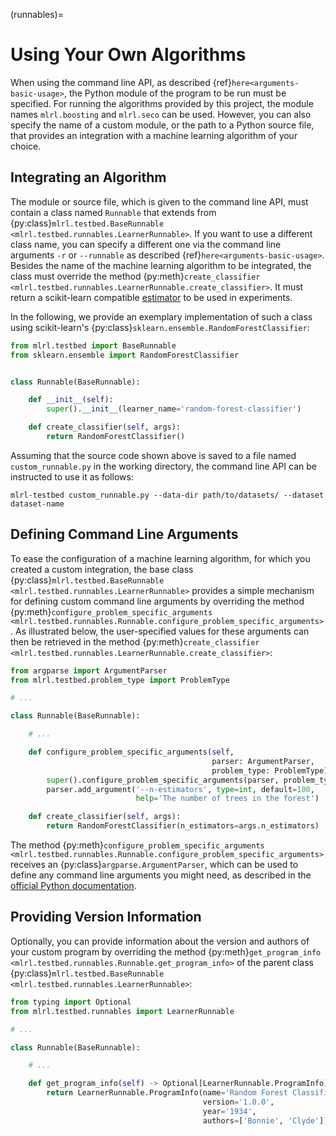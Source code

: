 (runnables)=

# Using Your Own Algorithms

When using the command line API, as described {ref}`here<arguments-basic-usage>`, the Python module of the program to be run must be specified. For running the algorithms provided by this project, the module names `mlrl.boosting` and `mlrl.seco` can be used. However, you can also specify the name of a custom module, or the path to a Python source file, that provides an integration with a machine learning algorithm of your choice.

## Integrating an Algorithm

The module or source file, which is given to the command line API, must contain a class named `Runnable` that extends from {py:class}`mlrl.testbed.BaseRunnable <mlrl.testbed.runnables.LearnerRunnable>`. If you want to use a different class name, you can specify a different one via the command line arguments `-r` or `--runnable` as described {ref}`here<arguments-basic-usage>`. Besides the name of the machine learning algorithm to be integrated, the class must override the method {py:meth}`create_classifier <mlrl.testbed.runnables.LearnerRunnable.create_classifier>`. It must return a scikit-learn compatible [estimator](https://scikit-learn.org/stable/glossary.html#term-estimators) to be used in experiments.

In the following, we provide an exemplary implementation of such a class using scikit-learn's {py:class}`sklearn.ensemble.RandomForestClassifier`:

```python
from mlrl.testbed import BaseRunnable
from sklearn.ensemble import RandomForestClassifier


class Runnable(BaseRunnable):

    def __init__(self):
        super().__init__(learner_name='random-forest-classifier')

    def create_classifier(self, args):
        return RandomForestClassifier()

```

Assuming that the source code shown above is saved to a file named `custom_runnable.py` in the working directory, the command line API can be instructed to use it as follows:

```text
mlrl-testbed custom_runnable.py --data-dir path/to/datasets/ --dataset dataset-name
```

## Defining Command Line Arguments

To ease the configuration of a machine learning algorithm, for which you created a custom integration, the base class {py:class}`mlrl.testbed.BaseRunnable <mlrl.testbed.runnables.LearnerRunnable>` provides a simple mechanism for defining custom command line arguments by overriding the method {py:meth}`configure_problem_specific_arguments <mlrl.testbed.runnables.Runnable.configure_problem_specific_arguments>`. As illustrated below, the user-specified values for these arguments can then be retrieved in the method {py:meth}`create_classifier <mlrl.testbed.runnables.LearnerRunnable.create_classifier>`:

```python
from argparse import ArgumentParser
from mlrl.testbed.problem_type import ProblemType

# ...

class Runnable(BaseRunnable):

    # ...

    def configure_problem_specific_arguments(self,
                                             parser: ArgumentParser,
                                             problem_type: ProblemType):
        super().configure_problem_specific_arguments(parser, problem_type)
        parser.add_argument('--n-estimators', type=int, default=100,
                            help='The number of trees in the forest')

    def create_classifier(self, args):
        return RandomForestClassifier(n_estimators=args.n_estimators)

```

The method {py:meth}`configure_problem_specific_arguments <mlrl.testbed.runnables.Runnable.configure_problem_specific_arguments>` receives an {py:class}`argparse.ArgumentParser`, which can be used to define any command line arguments you might need, as described in the [official Python documentation](https://docs.python.org/3/library/argparse.html).

## Providing Version Information

Optionally, you can provide information about the version and authors of your custom program by overriding the method {py:meth}`get_program_info <mlrl.testbed.runnables.Runnable.get_program_info>` of the parent class {py:class}`mlrl.testbed.BaseRunnable <mlrl.testbed.runnables.LearnerRunnable>`:

```python
from typing import Optional
from mlrl.testbed.runnables import LearnerRunnable

# ...

class Runnable(BaseRunnable):

    # ...

    def get_program_info(self) -> Optional[LearnerRunnable.ProgramInfo]:
        return LearnerRunnable.ProgramInfo(name='Random Forest Classifier',
                                           version='1.0.0',
                                           year='1934',
                                           authors=['Bonnie', 'Clyde'])

```
